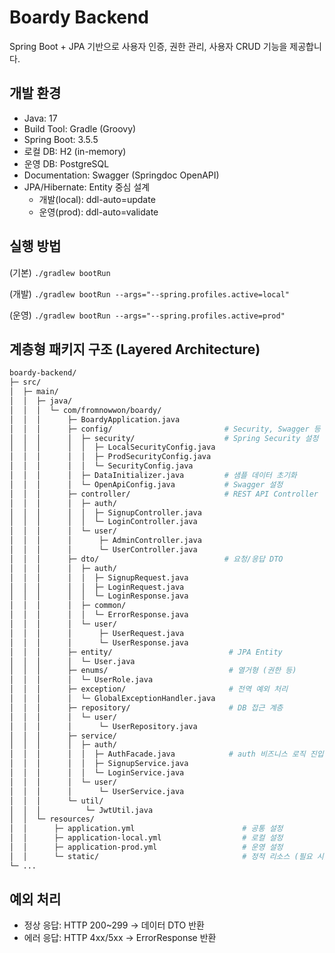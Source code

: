 # Boardy Backend

Spring Boot + JPA 기반으로 사용자 인증, 권한 관리, 사용자 CRUD 기능을 제공합니다.

## 개발 환경

- Java: 17
- Build Tool: Gradle (Groovy)
- Spring Boot: 3.5.5
- 로컬 DB: H2 (in-memory)
- 운영 DB: PostgreSQL
- Documentation: Swagger (Springdoc OpenAPI)
- JPA/Hibernate: Entity 중심 설계
  - 개발(local): ddl-auto=update
  - 운영(prod): ddl-auto=validate

## 실행 방법

(기본) `./gradlew bootRun`

(개발) `./gradlew bootRun --args="--spring.profiles.active=local"`

(운영) `./gradlew bootRun --args="--spring.profiles.active=prod"`

## 계층형 패키지 구조 (Layered Architecture)

```bash
boardy-backend/
├─ src/
│  ├─ main/
│  │  ├─ java/
│  │  │  └─ com/fromnowwon/boardy/
│  │  │      ├─ BoardyApplication.java
│  │  │      ├─ config/                         # Security, Swagger 등 설정
│  │  │      │  ├─ security/                    # Spring Security 설정
│  │  │      │  │  ├─ LocalSecurityConfig.java
│  │  │      │  │  ├─ ProdSecurityConfig.java
│  │  │      │  │  └─ SecurityConfig.java
│  │  │      │  ├─ DataInitializer.java         # 샘플 데이터 초기화
│  │  │      │  └─ OpenApiConfig.java           # Swagger 설정
│  │  │      ├─ controller/                     # REST API Controller
│  │  │      │  ├─ auth/
│  │  │      │  │  ├─ SignupController.java
│  │  │      │  │  └─ LoginController.java
│  │  │      │  └─ user/
│  │  │      │      ├─ AdminController.java
│  │  │      │      └─ UserController.java
│  │  │      ├─ dto/                            # 요청/응답 DTO
│  │  │      │  ├─ auth/
│  │  │      │  │  ├─ SignupRequest.java
│  │  │      │  │  ├─ LoginRequest.java
│  │  │      │  │  └─ LoginResponse.java
│  │  │      │  ├─ common/
│  │  │      │  │  └─ ErrorResponse.java
│  │  │      │  └─ user/
│  │  │      │      ├─ UserRequest.java
│  │  │      │      └─ UserResponse.java
│  │  │      ├─ entity/                          # JPA Entity
│  │  │      │  └─ User.java
│  │  │      ├─ enums/                           # 열거형 (권한 등)
│  │  │      │  └─ UserRole.java
│  │  │      ├─ exception/                       # 전역 예외 처리
│  │  │      │  └─ GlobalExceptionHandler.java
│  │  │      ├─ repository/                      # DB 접근 계층
│  │  │      │  └─ user/
│  │  │      │      └─ UserRepository.java
│  │  │      ├─ service/
│  │  │      │  ├─ auth/
│  │  │      │  │  ├─ AuthFacade.java            # auth 비즈니스 로직 진입점
│  │  │      │  │  ├─ SignupService.java
│  │  │      │  │  └─ LoginService.java
│  │  │      │  └─ user/
│  │  │      │      └─ UserService.java
│  │  │      └─ util/
│  │  │          └─ JwtUtil.java
│  │  └─ resources/
│  │      ├─ application.yml                        # 공통 설정
│  │      ├─ application-local.yml                  # 로컬 설정
│  │      ├─ application-prod.yml                   # 운영 설정
│  │      └─ static/                                # 정적 리소스 (필요 시)
└─ ...
```

## 예외 처리

- 정상 응답: HTTP 200~299 → 데이터 DTO 반환
- 에러 응답: HTTP 4xx/5xx → ErrorResponse 반환
